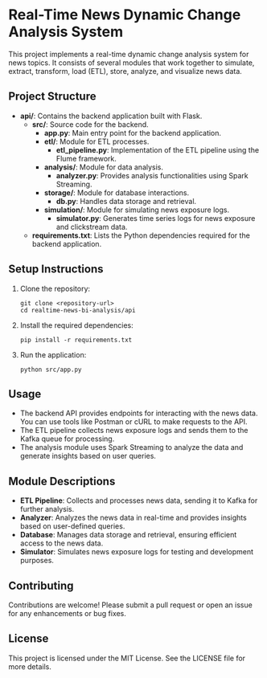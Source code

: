 # Real-Time News Dynamic Change Analysis System

This project implements a real-time dynamic change analysis system for news topics. It consists of several modules that work together to simulate, extract, transform, load (ETL), store, analyze, and visualize news data.

## Project Structure

- **api/**: Contains the backend application built with Flask.
  - **src/**: Source code for the backend.
    - **app.py**: Main entry point for the backend application.
    - **etl/**: Module for ETL processes.
      - **etl_pipeline.py**: Implementation of the ETL pipeline using the Flume framework.
    - **analysis/**: Module for data analysis.
      - **analyzer.py**: Provides analysis functionalities using Spark Streaming.
    - **storage/**: Module for database interactions.
      - **db.py**: Handles data storage and retrieval.
    - **simulation/**: Module for simulating news exposure logs.
      - **simulator.py**: Generates time series logs for news exposure and clickstream data.
  - **requirements.txt**: Lists the Python dependencies required for the backend application.

## Setup Instructions

1. Clone the repository:
   ```
   git clone <repository-url>
   cd realtime-news-bi-analysis/api
   ```

2. Install the required dependencies:
   ```
   pip install -r requirements.txt
   ```

3. Run the application:
   ```
   python src/app.py
   ```

## Usage

- The backend API provides endpoints for interacting with the news data. You can use tools like Postman or cURL to make requests to the API.
- The ETL pipeline collects news exposure logs and sends them to the Kafka queue for processing.
- The analysis module uses Spark Streaming to analyze the data and generate insights based on user queries.

## Module Descriptions

- **ETL Pipeline**: Collects and processes news data, sending it to Kafka for further analysis.
- **Analyzer**: Analyzes the news data in real-time and provides insights based on user-defined queries.
- **Database**: Manages data storage and retrieval, ensuring efficient access to the news data.
- **Simulator**: Simulates news exposure logs for testing and development purposes.

## Contributing

Contributions are welcome! Please submit a pull request or open an issue for any enhancements or bug fixes.

## License

This project is licensed under the MIT License. See the LICENSE file for more details.